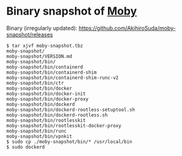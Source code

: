 # Binary snapshot of [Moby](https://github.com/moby/moby)

Binary (irregularly updated): https://github.com/AkihiroSuda/moby-snapshot/releases

```console
$ tar xjvf moby-snapshot.tbz
moby-snapshot/
moby-snapshot/VERSION.md
moby-snapshot/bin/
moby-snapshot/bin/containerd
moby-snapshot/bin/containerd-shim
moby-snapshot/bin/containerd-shim-runc-v2
moby-snapshot/bin/ctr
moby-snapshot/bin/docker
moby-snapshot/bin/docker-init
moby-snapshot/bin/docker-proxy
moby-snapshot/bin/dockerd
moby-snapshot/bin/dockerd-rootless-setuptool.sh
moby-snapshot/bin/dockerd-rootless.sh
moby-snapshot/bin/rootlesskit
moby-snapshot/bin/rootlesskit-docker-proxy
moby-snapshot/bin/runc
moby-snapshot/bin/vpnkit
$ sudo cp ./moby-snapshot/bin/* /usr/local/bin
$ sudo dockerd
```
